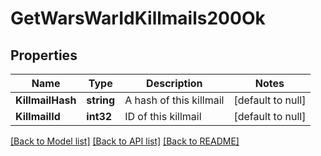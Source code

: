 # GetWarsWarIdKillmails200Ok

## Properties
Name | Type | Description | Notes
------------ | ------------- | ------------- | -------------
**KillmailHash** | **string** | A hash of this killmail | [default to null]
**KillmailId** | **int32** | ID of this killmail | [default to null]

[[Back to Model list]](../README.md#documentation-for-models) [[Back to API list]](../README.md#documentation-for-api-endpoints) [[Back to README]](../README.md)


